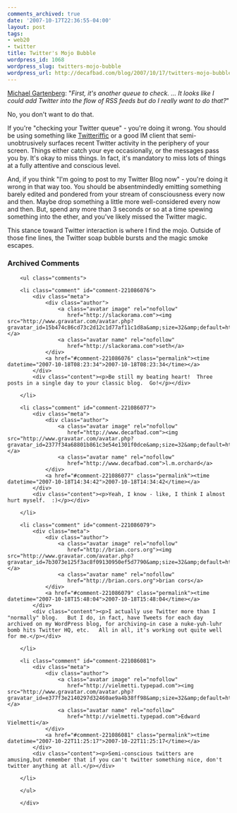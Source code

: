 ```yaml
---
comments_archived: true
date: '2007-10-17T22:36:55-04:00'
layout: post
tags:
- web20
- twitter
title: Twitter's Mojo Bubble
wordpress_id: 1068
wordpress_slug: twitters-mojo-bubble
wordpress_url: http://decafbad.com/blog/2007/10/17/twitters-mojo-bubble
---
```

<p><a href="http://weblogs.jupiterresearch.com/analysts/gartenberg/archives/2007/10/still_not_twitt.html">Michael Gartenberg</a>: "<i>First, it's another queue to check. ... It looks like I could add Twitter into the flow of RSS feeds but do I really want to do that?</i>"</p>
<p>No, you don't want to do that.</p>
<p>If you're "checking your Twitter queue" - you're doing it wrong.  You should be using something like <a href="http://iconfactory.com/software/twitterrific">Twitteriffic</a> or a good IM client that semi-unobtrusively surfaces recent Twitter activity in the periphery of your screen.  Things either catch your eye occasionally, or the messages pass you by.  It's okay to miss things.  In fact, it's mandatory to miss lots of things at a fully attentive and conscious level.</p>
<p>And, if you think "I'm going to post to my Twitter Blog now" - you're doing it wrong in that way too.  You should be absentmindedly emitting something barely edited and pondered from your stream of consciousness every now and then.  Maybe drop something a little more well-considered every now and then.  But, spend any more than 3 seconds or so at a time spewing something into the ether, and you've likely missed the Twitter magic.</p>
<p>This stance toward Twitter interaction is where I find the mojo.  Outside of those fine lines, the Twitter soap bubble bursts and the magic smoke escapes.</p>

<div id="comments" class="comments archived-comments">
            <h3>Archived Comments</h3>
            
        <ul class="comments">
            
        <li class="comment" id="comment-221086076">
            <div class="meta">
                <div class="author">
                    <a class="avatar image" rel="nofollow" 
                       href="http://slackorama.com"><img src="http://www.gravatar.com/avatar.php?gravatar_id=15b474c86cd73c2d12c1d77af11c1d8a&amp;size=32&amp;default=http://mediacdn.disqus.com/1320279820/images/noavatar32.png"/></a>
                    <a class="avatar name" rel="nofollow" 
                       href="http://slackorama.com">seth</a>
                </div>
                <a href="#comment-221086076" class="permalink"><time datetime="2007-10-18T08:23:34">2007-10-18T08:23:34</time></a>
            </div>
            <div class="content"><p>Be still my beating heart!  Three posts in a single day to your classic blog.  Go!</p></div>
            
        </li>
    
        <li class="comment" id="comment-221086077">
            <div class="meta">
                <div class="author">
                    <a class="avatar image" rel="nofollow" 
                       href="http://www.decafbad.com"><img src="http://www.gravatar.com/avatar.php?gravatar_id=2377f34a68801b861c3e54e1301f0dce&amp;size=32&amp;default=http://mediacdn.disqus.com/1320279820/images/noavatar32.png"/></a>
                    <a class="avatar name" rel="nofollow" 
                       href="http://www.decafbad.com">l.m.orchard</a>
                </div>
                <a href="#comment-221086077" class="permalink"><time datetime="2007-10-18T14:34:42">2007-10-18T14:34:42</time></a>
            </div>
            <div class="content"><p>Yeah, I know - like, I think I almost hurt myself.  :)</p></div>
            
        </li>
    
        <li class="comment" id="comment-221086079">
            <div class="meta">
                <div class="author">
                    <a class="avatar image" rel="nofollow" 
                       href="http://brian.cors.org"><img src="http://www.gravatar.com/avatar.php?gravatar_id=7b3073e125f3ac8f09130950ef5d7790&amp;size=32&amp;default=http://mediacdn.disqus.com/1320279820/images/noavatar32.png"/></a>
                    <a class="avatar name" rel="nofollow" 
                       href="http://brian.cors.org">brian cors</a>
                </div>
                <a href="#comment-221086079" class="permalink"><time datetime="2007-10-18T15:48:04">2007-10-18T15:48:04</time></a>
            </div>
            <div class="content"><p>I actually use Twitter more than I "normally" blog.   But I do, in fact, have Tweets for each day archived on my WordPress blog, for archiving—in case a nuke-yuh-luhr bomb hits Twitter HQ, etc.   All in all, it's working out quite well for me.</p></div>
            
        </li>
    
        <li class="comment" id="comment-221086081">
            <div class="meta">
                <div class="author">
                    <a class="avatar image" rel="nofollow" 
                       href="http://vielmetti.typepad.com"><img src="http://www.gravatar.com/avatar.php?gravatar_id=e377f3e2140297d32460ae9a4b38ff98&amp;size=32&amp;default=http://mediacdn.disqus.com/1320279820/images/noavatar32.png"/></a>
                    <a class="avatar name" rel="nofollow" 
                       href="http://vielmetti.typepad.com">Edward Vielmetti</a>
                </div>
                <a href="#comment-221086081" class="permalink"><time datetime="2007-10-22T11:25:17">2007-10-22T11:25:17</time></a>
            </div>
            <div class="content"><p>Semi-conscious twitters are amusing,but remember that if you can't twitter something nice, don't twitter anything at all.</p></div>
            
        </li>
    
        </ul>
    
        </div>
    